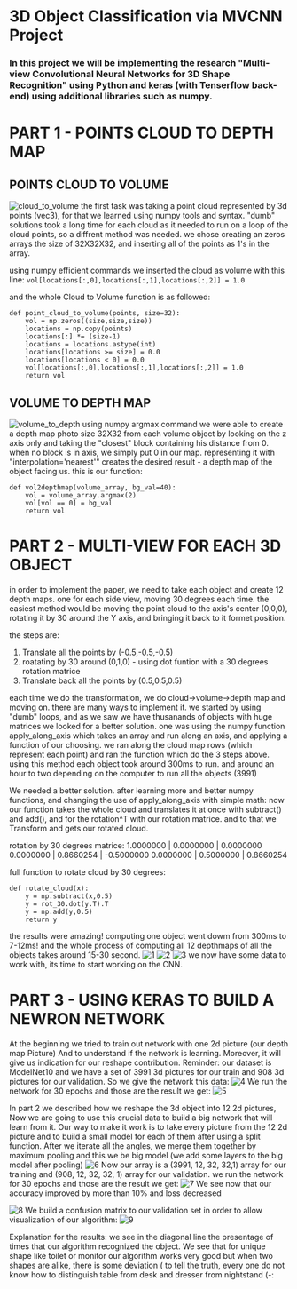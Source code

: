# 3D Object Classification via MVCNN Project
### In this project we will be implementing the research "Multi-view Convolutional Neural Networks for 3D Shape Recognition" using Python and keras (with Tenserflow back-end) using additional libraries such as numpy.

# PART 1 - POINTS CLOUD TO DEPTH MAP

## POINTS CLOUD TO VOLUME
![cloud_to_volume](/images/cloud_to_volume.png)
the first task was taking a point cloud represented by 3d points (vec3), for that we learned using numpy tools and syntax. "dumb" solutions took a long time for each cloud as it needed to run on a loop of the cloud points, so a diffrent method was needed. we chose creating an zeros arrays the size of 32X32X32, and inserting all of the points as 1's in the array.

using numpy efficient commands we inserted the cloud as volume with this line:
`vol[locations[:,0],locations[:,1],locations[:,2]] = 1.0`

and the whole Cloud to Volume function is as followed:
```
def point_cloud_to_volume(points, size=32):
	vol = np.zeros((size,size,size))
	locations = np.copy(points)
	locations[:] *= (size-1)
	locations = locations.astype(int)
	locations[locations >= size] = 0.0
	locations[locations < 0] = 0.0
	vol[locations[:,0],locations[:,1],locations[:,2]] = 1.0
	return vol
```
## VOLUME TO DEPTH MAP
![volume_to_depth](/images/volume_to_depth.png)
using numpy argmax command we were able to create a depth map photo size 32X32 from each volume object by looking on the z axis only and taking the "closest" block containing his distance from 0. when no block is in axis, we simply put 0 in our map. representing it with "interpolation='nearest'" creates the desired result - a depth map of the object facing us. this is our function:
```
def vol2depthmap(volume_array, bg_val=40):
	vol = volume_array.argmax(2)
	vol[vol == 0] = bg_val
	return vol
```

# PART 2 - MULTI-VIEW FOR EACH 3D OBJECT
in order to implement the paper, we need to take each object and create 12 depth maps. one for each side view, moving 30 degrees each time. the easiest method would be moving the point cloud to the axis's center (0,0,0), rotating it by 30 around the Y axis, and bringing it back to it formet position.

the steps are:
1. Translate all the points by (-0.5,-0.5,-0.5)
2. roatating by 30 around (0,1,0) - using dot funtion with a 30 degrees rotation matrice
3. Translate back all the points by (0.5,0.5,0.5)

each time we do the transformation, we do cloud->volume->depth map and moving on.
there are many ways to implement it. we started by using "dumb" loops, and as we saw we have thusanands of objects with huge matrices we looked for a better solution. one was using the numpy function apply_along_axis which takes an array and run along an axis, and applying a function of our choosing. we ran along the cloud map rows (which represent each point) and ran the function which do the 3 steps above. using this method each object took around 300ms to run. and around an hour to two depending on the computer to run all the objects (3991)

We needed a better solution. after learning more and better numpy functions, and changing the use of apply_along_axis with simple math: now our function takes the whole cloud and translates it at once with subtract() and add(), and for the rotation^T with our rotation matrice. and to that we Transform and gets our rotated cloud.

rotation by 30 degrees matrice:
1.0000000	| 0.0000000	| 0.0000000
0.0000000	| 0.8660254	| -0.5000000
0.0000000	| 0.5000000	| 0.8660254

full function to rotate cloud by 30 degrees:
```
def rotate_cloud(x):
	y = np.subtract(x,0.5) 
	y = rot_30.dot(y.T).T
	y = np.add(y,0.5) 
	return y
```

the results were amazing! computing one object went dowm from 300ms to 7-12ms! and the whole process of computing all 12 depthmaps of all the objects takes around 15-30 second.
![1](/images/1.png)
![2](/images/2.png)
![3](/images/3.png)
we now have some data to work with, its time to start working on the CNN.

# PART 3 - USING KERAS TO BUILD A NEWRON NETWORK
At the beginning we tried to train out network with one 2d picture (our depth map Picture) And to understand if the network is learning. Moreover, it will give us indication for our reshape contribution. Reminder: our dataset is ModelNet10 and we have a set of 3991 3d pictures for our train and 908 3d pictures for our validation. So we give the network this data:
![4](/images/4.jpg)
We run the network for 30 epochs and those are the result we get:
![5](/images/5.jpg)

In part 2 we described how we reshape the 3d object into 12 2d pictures, Now we are going to use this crucial data to build a big network that will learn from it. Our way to make it work is to take every picture from the 12 2d picture and to build a small model for each of them after using a split function. After we iterate all the angles, we merge them together by maximum pooling and this we be big model (we add some layers to the big model after pooling)
![6](/images/6.png)
Now our array is a (3991, 12, 32, 32,1) array for our training and (908, 12, 32, 32, 1) array for our validation. we run the network for 30 epochs and those are the result we get:
![7](/images/7.jpg)
We see now that our accuracy improved by more than 10% and loss decreased

![8](/images/8.png)
We build a confusion matrix to our validation set in order to allow visualization of our algorithm:
![9](/images/9.png)

Explanation for the results: we see in the diagonal line the presentage of times that our algorithm recognized the object. We see that for unique shape like toilet or monitor our algorithm works very good but when two shapes are alike, there is some deviation ( to tell the truth, every one do not know how to distinguish table from desk and dresser from nightstand (-:
